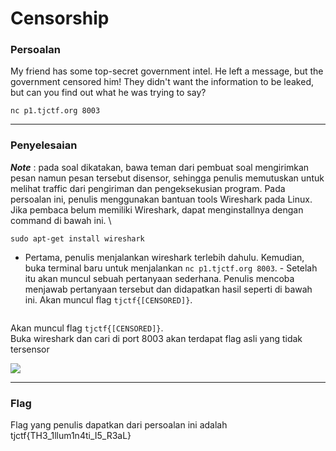 # Censorship

### Persoalan

My friend has some top-secret government intel. He left a message, but the government censored him! They didn't want the information to be leaked, but can you find out what he was trying to say?

`nc p1.tjctf.org 8003`
____________________________________

### Penyelesaian

***Note*** : pada soal dikatakan, bawa teman dari pembuat soal mengirimkan pesan namun pesan tersebut disensor, sehingga penulis memutuskan untuk melihat traffic dari pengiriman dan pengeksekusian program. Pada persoalan ini, penulis menggunakan bantuan tools Wireshark pada Linux. Jika pembaca belum memiliki Wireshark, dapat menginstallnya dengan command di bawah ini. \

`sudo apt-get install wireshark`

- Pertama, penulis menjalankan wireshark terlebih dahulu. Kemudian, buka terminal baru untuk menjalankan `nc p1.tjctf.org 8003`. - Setelah itu akan muncul sebuah pertanyaan sederhana. Penulis mencoba menjawab pertanyaan tersebut dan didapatkan hasil seperti di bawah ini. Akan muncul flag `tjctf{[CENSORED]}`.<br>

![]()

Akan muncul flag `tjctf{[CENSORED]}`.<br>
Buka wireshark dan cari di port 8003 akan terdapat flag asli yang tidak tersensor

![](https://github.com/lumbricina/TJCTF-2020-05311840000044/blob/master/Miscellaneous/Censorship/wireshark.PNG)
____________________________________


### Flag

Flag yang penulis dapatkan dari persoalan ini adalah tjctf{TH3_1llum1n4ti_I5_R3aL}
